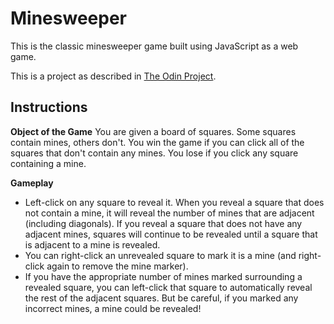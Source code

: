 # Minesweeper
This is the classic minesweeper game built using JavaScript as a web game.

This is a project as described in [The Odin Project](http://www.theodinproject.com/courses/javascript-and-jquery/lessons/minesweeper?ref=lnav).

## Instructions

**Object of the Game**
You are given a board of squares. Some squares contain mines, others don't. You win the game if you can click all of the squares that don't contain any mines. You lose if you click any square containing a mine.

**Gameplay**
- Left-click on any square to reveal it. When you reveal a square that does not contain a mine, it will reveal the number of mines that are adjacent (including diagonals). If you reveal a square that does not have any adjacent mines, squares will continue to be revealed until a square that is adjacent to a mine is revealed.
- You can right-click an unrevealed square to mark it is a mine (and right-click again to remove the mine marker).
- If you have the appropriate number of mines marked surrounding a revealed square, you can left-click that square to automatically reveal the rest of the adjacent squares. But be careful, if you marked any incorrect mines, a mine could be revealed!


